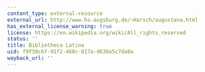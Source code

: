 ```yaml
---
content_type: external-resource
external_url: http://www.hs-augsburg.de/~Harsch/augustana.html
has_external_license_warning: true
license: https://en.wikipedia.org/wiki/All_rights_reserved
status: ''
title: Bibliotheca Latina
uid: f9f30c6f-91f2-468c-817a-d630a5c7da8a
wayback_url: ''
---
```

